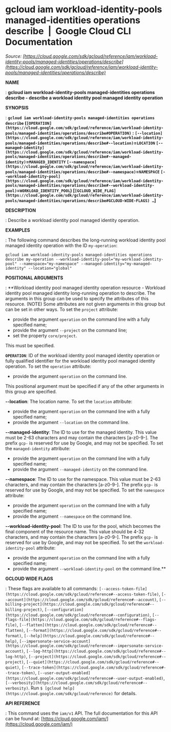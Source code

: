 # gcloud iam workload-identity-pools managed-identities operations describe  |  Google Cloud CLI Documentation

*Source: [https://cloud.google.com/sdk/gcloud/reference/iam/workload-identity-pools/managed-identities/operations/describe](https://cloud.google.com/sdk/gcloud/reference/iam/workload-identity-pools/managed-identities/operations/describe)*

**NAME**

: **gcloud iam workload-identity-pools managed-identities operations describe - describe a workload identity pool managed identity operation**

**SYNOPSIS**

: **`gcloud iam workload-identity-pools managed-identities operations describe` (`[OPERATION](https://cloud.google.com/sdk/gcloud/reference/iam/workload-identity-pools/managed-identities/operations/describe#OPERATION)` : `[--location](https://cloud.google.com/sdk/gcloud/reference/iam/workload-identity-pools/managed-identities/operations/describe#--location)`=`LOCATION` `[--managed-identity](https://cloud.google.com/sdk/gcloud/reference/iam/workload-identity-pools/managed-identities/operations/describe#--managed-identity)`=`MANAGED_IDENTITY` `[--namespace](https://cloud.google.com/sdk/gcloud/reference/iam/workload-identity-pools/managed-identities/operations/describe#--namespace)`=`NAMESPACE` `[--workload-identity-pool](https://cloud.google.com/sdk/gcloud/reference/iam/workload-identity-pools/managed-identities/operations/describe#--workload-identity-pool)`=`WORKLOAD_IDENTITY_POOL`) [`[GCLOUD_WIDE_FLAG](https://cloud.google.com/sdk/gcloud/reference/iam/workload-identity-pools/managed-identities/operations/describe#GCLOUD-WIDE-FLAGS) …`]**

**DESCRIPTION**

: Describe a workload identity pool managed identity operation.

**EXAMPLES**

: The following command describes the long-running workload identity pool managed
identity operation with the ID `my-operation`:

```
gcloud iam workload-identity-pools managed-identities operations describe my-operation --workload-identity-pool="my-workload-identity-pool" --namespace="my-namespace" --managed-identity="my-managed-identity" --location="global"
```

**POSITIONAL ARGUMENTS**

: **Workload identity pool managed identity operation resource - Workload identity
pool managed identity long-running operation to describe. The arguments in this
group can be used to specify the attributes of this resource. (NOTE) Some
attributes are not given arguments in this group but can be set in other ways.
To set the `project` attribute:

- provide the argument `operation` on the command line with a fully
specified name;
- provide the argument `--project` on the command line;
- set the property `core/project`.

This must be specified.

**`OPERATION`**:
ID of the workload identity pool managed identity operation or fully qualified
identifier for the workload identity pool managed identity operation.
To set the `operation` attribute:

- provide the argument `operation` on the command line.

This positional argument must be specified if any of the other arguments in this
group are specified.

**--location**:
The location name.
To set the `location` attribute:

- provide the argument `operation` on the command line with a fully
specified name;
- provide the argument `--location` on the command line.

**--managed-identity**:
The ID to use for the managed identity. This value must be 2-63 characters and
may contain the characters [a-z0-9-]. The prefix `gcp-` is reserved
for use by Google, and may not be specified.
To set the `managed-identity` attribute:

- provide the argument `operation` on the command line with a fully
specified name;
- provide the argument `--managed-identity` on the command line.

**--namespace**:
The ID to use for the namespace. This value must be 2-63 characters, and may
contain the characters [a-z0-9-]. The prefix `gcp-` is reserved for
use by Google, and may not be specified.
To set the `namespace` attribute:

- provide the argument `operation` on the command line with a fully
specified name;
- provide the argument `--namespace` on the command line.

**--workload-identity-pool**:
The ID to use for the pool, which becomes the final component of the resource
name. This value should be 4-32 characters, and may contain the characters
[a-z0-9-]. The prefix `gcp-` is reserved for use by Google, and may
not be specified.
To set the `workload-identity-pool` attribute:

- provide the argument `operation` on the command line with a fully
specified name;
- provide the argument `--workload-identity-pool` on the command line.**

**GCLOUD WIDE FLAGS**

: These flags are available to all commands: `[--access-token-file](https://cloud.google.com/sdk/gcloud/reference#--access-token-file)`,
`[--account](https://cloud.google.com/sdk/gcloud/reference#--account)`, `[--billing-project](https://cloud.google.com/sdk/gcloud/reference#--billing-project)`,
`[--configuration](https://cloud.google.com/sdk/gcloud/reference#--configuration)`,
`[--flags-file](https://cloud.google.com/sdk/gcloud/reference#--flags-file)`,
`[--flatten](https://cloud.google.com/sdk/gcloud/reference#--flatten)`, `[--format](https://cloud.google.com/sdk/gcloud/reference#--format)`, `[--help](https://cloud.google.com/sdk/gcloud/reference#--help)`, `[--impersonate-service-account](https://cloud.google.com/sdk/gcloud/reference#--impersonate-service-account)`,
`[--log-http](https://cloud.google.com/sdk/gcloud/reference#--log-http)`,
`[--project](https://cloud.google.com/sdk/gcloud/reference#--project)`, `[--quiet](https://cloud.google.com/sdk/gcloud/reference#--quiet)`, `[--trace-token](https://cloud.google.com/sdk/gcloud/reference#--trace-token)`, `[--user-output-enabled](https://cloud.google.com/sdk/gcloud/reference#--user-output-enabled)`,
`[--verbosity](https://cloud.google.com/sdk/gcloud/reference#--verbosity)`.
Run `$ [gcloud help](https://cloud.google.com/sdk/gcloud/reference)` for details.

**API REFERENCE**

: This command uses the `iam/v1` API. The full documentation for this
API can be found at: [https://cloud.google.com/iam/](https://cloud.google.com/iam/)